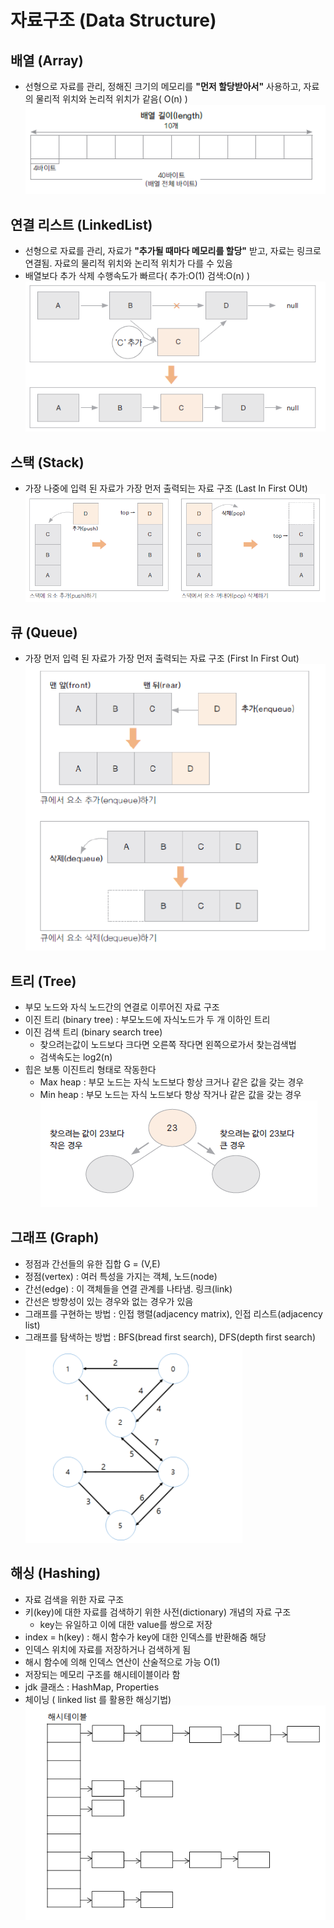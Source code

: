 # 자료구조 (Data Structure)
## 배열 (Array)
- 선형으로 자료를 관리, 정해진 크기의 메모리를 **"먼저 할당받아서"** 사용하고, 자료의 물리적 위치와 논리적 위치가 같음( O(n) )  
![arr](img/array.png)
## 연결 리스트 (LinkedList)
- 선형으로 자료를 관리, 자료가 **"추가될 때마다 메모리를 할당"** 받고, 자료는 링크로 연결됨. 자료의 물리적 위치와 논리적 위치가 다를 수 있음
- 배열보다 추가 삭제 수행속도가 빠르다( 추가:O(1) 검색:O(n) )  
![lk](img/linked.png)
## 스택 (Stack) 
- 가장 나중에 입력 된 자료가 가장 먼저 출력되는 자료 구조 (Last In First OUt)  
![st](img/stack.png)
## 큐 (Queue) 
- 가장 먼저 입력 된 자료가 가장 먼저 출력되는 자료 구조 (First In First Out)  
![q](img/queue.png)

## 트리 (Tree)
- 부모 노드와 자식 노드간의 연결로 이루어진 자료 구조
- 이진 트리 (binary tree) : 부모노드에 자식노드가 두 개 이하인 트리
- 이진 검색 트리 (binary search tree)
  - 찾으려는값이 노드보다 크다면 오른쪽 작다면 왼쪽으로가서 찾는검색법
  - 검색속도는 log2(n)  
- 힙은 보통 이진트리 형태로 작동한다
  - Max heap : 부모 노드는 자식 노드보다 항상 크거나 같은 값을 갖는 경우
  - Min heap : 부모 노드는 자식 노드보다 항상 작거나 같은 값을 갖는 경우  
![bi](img/binary3.png)

## 그래프 (Graph)
- 정점과 간선들의 유한 집합 G = (V,E)
- 정점(vertex) : 여러 특성을 가지는 객체, 노드(node)
- 간선(edge) : 이 객체들을 연결 관계를 나타냄. 링크(link)
- 간선은 방향성이 있는 경우와 없는 경우가 있음
- 그래프를 구현하는 방법 : 인접 행렬(adjacency matrix), 인접 리스트(adjacency list)
- 그래프를 탐색하는 방법 : BFS(bread first search), DFS(depth first search)
![gr](img/graph.png)

## 해싱 (Hashing)
- 자료 검색을 위한 자료 구조
- 키(key)에 대한 자료를 검색하기 위한 사전(dictionary) 개념의 자료 구조
  - key는 유일하고 이에 대한 value를 쌍으로 저장
- index = h(key) : 해시 함수가 key에 대한 인덱스를 반환해줌 해당
- 인덱스 위치에 자료를 저장하거나 검색하게 됨
- 해시 함수에 의해 인덱스 연산이 산술적으로 가능 O(1)
- 저장되는 메모리 구조를 해시테이블이라 함
- jdk 클래스 : HashMap, Properties
- 체이닝 ( linked list 를 활용한 해싱기법)  
![h2](img/hash2.png)